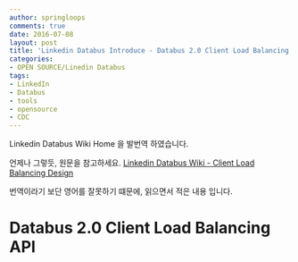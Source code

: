 ```yaml
---
author: springloops
comments: true
date: 2016-07-08
layout: post
title: 'Linkedin Databus Introduce - Databus 2.0 Client Load Balancing Design'
categories:
- OPEN SOURCE/Linedin Databus
tags:
- LinkedIn
- Databus
- tools
- opensource
- CDC
---
```


Linkedin Databus Wiki Home 을 발번역 하였습니다.

언제나 그렇듯, 원문을 참고하세요. [Linkedin Databus Wiki - Client Load Balancing Design](https://github.com/linkedin/databus/wiki/Databus-2.0-Client-Load-Balancing-Design)

번역이라기 보단 영어를 잘못하기 떄문에, 읽으면서 적은 내용 입니다.

# Databus 2.0 Client Load Balancing API
